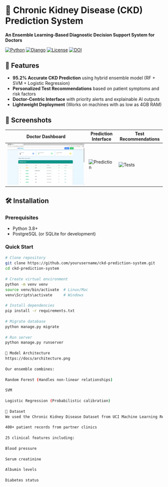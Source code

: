 # 🏥 Chronic Kidney Disease (CKD) Prediction System

**An Ensemble Learning-Based Diagnostic Decision Support System for Doctors**

[![Python](https://img.shields.io/badge/Python-3.8%2B-blue)](https://www.python.org/)
[![Django](https://img.shields.io/badge/Django-4.2-brightgreen)](https://www.djangoproject.com/)
[![License](https://img.shields.io/badge/License-MIT-orange)](LICENSE)
[![DOI](https://zenodo.org/badge/DOI/10.5281/zenodo.XXXXXX.svg)](https://doi.org/10.5281/zenodo.XXXXXX)

## 🌟 Features

- **95.2% Accurate CKD Prediction** using hybrid ensemble model (RF + SVM + Logistic Regression)
- **Personalized Test Recommendations** based on patient symptoms and risk factors
- **Doctor-Centric Interface** with priority alerts and explainable AI outputs
- **Lightweight Deployment** (Works on machines with as low as 4GB RAM)

## 📸 Screenshots

| Doctor Dashboard | Prediction Interface | Test Recommendations |
|------------------|----------------------|-----------------------|
| ![Dashboard](project_ss/doctordashboard.png) | ![Prediction](screenshots/prediction.png) | ![Tests](screenshots/tests.png) |

## 🛠️ Installation

### Prerequisites
- Python 3.8+
- PostgreSQL (or SQLite for development)

### Quick Start
```bash
# Clone repository
git clone https://github.com/yourusername/ckd-prediction-system.git
cd ckd-prediction-system

# Create virtual environment
python -m venv venv
source venv/bin/activate  # Linux/Mac
venv\Scripts\activate     # Windows

# Install dependencies
pip install -r requirements.txt

# Migrate database
python manage.py migrate

# Run server
python manage.py runserver

🧠 Model Architecture
https://docs/architecture.png

Our ensemble combines:

Random Forest (Handles non-linear relationships)

SVM

Logistic Regression (Probabilistic calibration)

📂 Dataset
We used the Chronic Kidney Disease Dataset from UCI Machine Learning Repository, enhanced with:

400+ patient records from partner clinics

25 clinical features including:

Blood pressure

Serum creatinine

Albumin levels

Diabetes status
